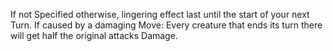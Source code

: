 If not Specified otherwise, lingering effect last until the start of your next Turn.
If caused by a damaging Move: Every creature that ends its turn there will get half the original attacks Damage.